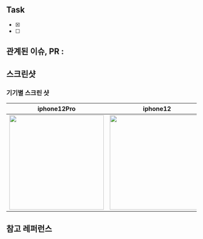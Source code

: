 ## Task
- [x]  
- [ ]  

## 관계된 이슈, PR :  


## 스크린샷  


### 기기별 스크린 샷
iphone12Pro | iphone12 | iphoneSE  |
:---: | :---: | :---:
<img width="250" src=""> | <img width="250" src=""> | <img width="250" src="">


## 참고 레퍼런스  


